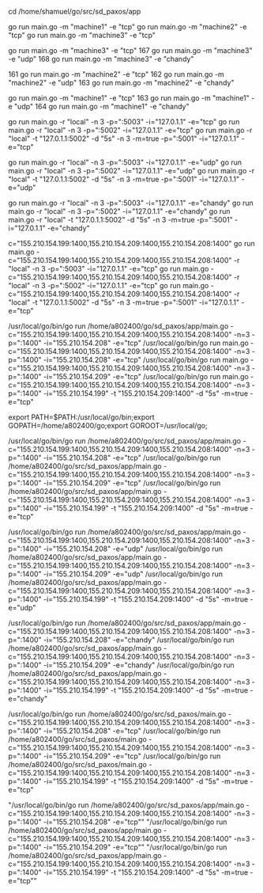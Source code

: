 
cd /home/shamuel/go/src/sd_paxos/app

go run main.go -m "machine1"  -e "tcp" 
go run main.go -m "machine2"  -e "tcp" 
go run main.go -m "machine3"  -e "tcp" 


go run main.go -m "machine3"  -e "tcp" 
  167  go run main.go -m "machine3"  -e "udp" 
  168  go run main.go -m "machine3"  -e "chandy" 

  161  go run main.go -m "machine2"  -e "tcp" 
  162  go run main.go -m "machine2"  -e "udp" 
  163  go run main.go -m "machine2"  -e "chandy" 

  go run main.go -m "machine1"  -e "tcp" 
  163  go run main.go -m "machine1"  -e "udp" 
  164  go run main.go -m "machine1"  -e "chandy"

go run main.go -r "local" -n 3 -p=":5003" -i="127.0.1.1" -e="tcp" 
go run main.go -r "local"  -n 3 -p=":5002" -i="127.0.1.1" -e="tcp"
go run main.go -r "local" -t "127.0.1.1:5002" -d "5s" -n 3 -m=true -p=":5001" -i="127.0.1.1" -e="tcp"


go run main.go -r "local" -n 3 -p=":5003" -i="127.0.1.1" -e="udp" 
go run main.go -r "local"  -n 3 -p=":5002" -i="127.0.1.1" -e="udp"
go run main.go -r "local" -t "127.0.1.1:5002" -d "5s" -n 3 -m=true -p=":5001" -i="127.0.1.1" -e="udp"


go run main.go -r "local" -n 3 -p=":5003" -i="127.0.1.1" -e="chandy" 
go run main.go -r "local"  -n 3 -p=":5002" -i="127.0.1.1" -e="chandy"
go run main.go -r "local" -t "127.0.1.1:5002" -d "5s" -n 3 -m=true -p=":5001" -i="127.0.1.1" -e="chandy"


c="155.210.154.199:1400,155.210.154.209:1400,155.210.154.208:1400"
go run main.go -c="155.210.154.199:1400,155.210.154.209:1400,155.210.154.208:1400" -r "local" -n 3 -p=":5003" -i="127.0.1.1" -e="tcp" 
go run main.go -c="155.210.154.199:1400,155.210.154.209:1400,155.210.154.208:1400" -r "local"  -n 3 -p=":5002" -i="127.0.1.1" -e="tcp"
go run main.go -c="155.210.154.199:1400,155.210.154.209:1400,155.210.154.208:1400" -r "local" -t "127.0.1.1:5002" -d "5s" -n 3 -m=true -p=":5001" -i="127.0.1.1" -e="tcp"

/usr/local/go/bin/go run /home/a802400/go/sd_paxos/app/main.go -c="155.210.154.199:1400,155.210.154.209:1400,155.210.154.208:1400" -n=3 -p=":1400" -i="155.210.154.208" -e="tcp" 
/usr/local/go/bin/go run main.go -c="155.210.154.199:1400,155.210.154.209:1400,155.210.154.208:1400" -n=3 -p=":1400" -i="155.210.154.208" -e="tcp" 
/usr/local/go/bin/go run main.go -c="155.210.154.199:1400,155.210.154.209:1400,155.210.154.208:1400" -n=3 -p=":1400" -i="155.210.154.209" -e="tcp"
/usr/local/go/bin/go run main.go -c="155.210.154.199:1400,155.210.154.209:1400,155.210.154.208:1400" -n=3 -p=":1400" -i="155.210.154.199" -t "155.210.154.209:1400" -d "5s"  -m=true   -e="tcp"


export PATH=$PATH:/usr/local/go/bin;export GOPATH=/home/a802400/go;export GOROOT=/usr/local/go;
<!-- por shel tcp -->
/usr/local/go/bin/go run /home/a802400/go/src/sd_paxos/app/main.go -c="155.210.154.199:1400,155.210.154.209:1400,155.210.154.208:1400" -n=3 -p=":1400" -i="155.210.154.208" -e="tcp" 
/usr/local/go/bin/go run /home/a802400/go/src/sd_paxos/app/main.go -c="155.210.154.199:1400,155.210.154.209:1400,155.210.154.208:1400" -n=3 -p=":1400" -i="155.210.154.209" -e="tcp"
/usr/local/go/bin/go run /home/a802400/go/src/sd_paxos/app/main.go -c="155.210.154.199:1400,155.210.154.209:1400,155.210.154.208:1400" -n=3 -p=":1400" -i="155.210.154.199" -t "155.210.154.209:1400" -d "5s"  -m=true   -e="tcp"
<!-- por shel udp -->
/usr/local/go/bin/go run /home/a802400/go/src/sd_paxos/app/main.go -c="155.210.154.199:1400,155.210.154.209:1400,155.210.154.208:1400" -n=3 -p=":1400" -i="155.210.154.208" -e="udp" 
/usr/local/go/bin/go run /home/a802400/go/src/sd_paxos/app/main.go -c="155.210.154.199:1400,155.210.154.209:1400,155.210.154.208:1400" -n=3 -p=":1400" -i="155.210.154.209" -e="udp"
/usr/local/go/bin/go run /home/a802400/go/src/sd_paxos/app/main.go -c="155.210.154.199:1400,155.210.154.209:1400,155.210.154.208:1400" -n=3 -p=":1400" -i="155.210.154.199" -t "155.210.154.209:1400" -d "5s"  -m=true   -e="udp"
<!-- por shel chandy -->
/usr/local/go/bin/go run /home/a802400/go/src/sd_paxos/app/main.go -c="155.210.154.199:1400,155.210.154.209:1400,155.210.154.208:1400" -n=3 -p=":1400" -i="155.210.154.208" -e="chandy" 
/usr/local/go/bin/go run /home/a802400/go/src/sd_paxos/app/main.go -c="155.210.154.199:1400,155.210.154.209:1400,155.210.154.208:1400" -n=3 -p=":1400" -i="155.210.154.209" -e="chandy"
/usr/local/go/bin/go run /home/a802400/go/src/sd_paxos/app/main.go -c="155.210.154.199:1400,155.210.154.209:1400,155.210.154.208:1400" -n=3 -p=":1400" -i="155.210.154.199" -t "155.210.154.209:1400" -d "5s"  -m=true   -e="chandy"

<!-- por shel tcp -->
/usr/local/go/bin/go run /home/a802400/go/src/sd_paxos/main.go -c="155.210.154.199:1400,155.210.154.209:1400,155.210.154.208:1400" -n=3 -p=":1400" -i="155.210.154.208" -e="tcp" 
/usr/local/go/bin/go run /home/a802400/go/src/sd_paxos/main.go -c="155.210.154.199:1400,155.210.154.209:1400,155.210.154.208:1400" -n=3 -p=":1400" -i="155.210.154.209" -e="tcp"
/usr/local/go/bin/go run /home/a802400/go/src/sd_paxos/main.go -c="155.210.154.199:1400,155.210.154.209:1400,155.210.154.208:1400" -n=3 -p=":1400" -i="155.210.154.199" -t "155.210.154.209:1400" -d "5s"  -m=true   -e="tcp"













"/usr/local/go/bin/go run /home/a802400/go/src/sd_paxos/app/main.go -c=\"155.210.154.199:1400,155.210.154.209:1400,155.210.154.208:1400\" -n=3 -p=\":1400\" -i=\"155.210.154.208\" -e=\"tcp\"" 
"/usr/local/go/bin/go run /home/a802400/go/src/sd_paxos/app/main.go -c=\"155.210.154.199:1400,155.210.154.209:1400,155.210.154.208:1400\" -n=3 -p=\":1400\" -i=\"155.210.154.209\" -e=\"tcp\""
"/usr/local/go/bin/go run /home/a802400/go/src/sd_paxos/app/main.go -c=\"155.210.154.199:1400,155.210.154.209:1400,155.210.154.208:1400\" -n=3 -p=\":1400\" -i=\"155.210.154.199\" -t \"155.210.154.209:1400\" -d \"5s\"  -m=true   -e=\"tcp\""
